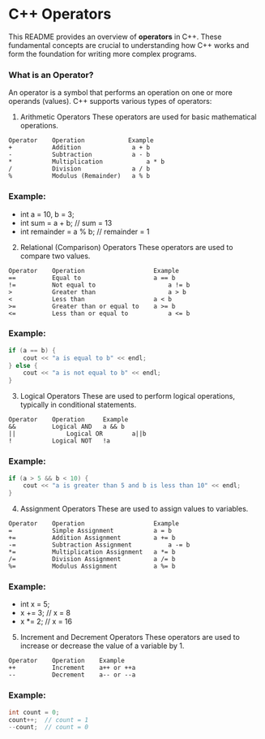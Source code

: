 # C++ Operators
This README provides an overview of **operators** in C++. These fundamental concepts are crucial to understanding how C++ works and form the foundation for writing more complex programs.

### What is an Operator?
An operator is a symbol that performs an operation on one or more operands (values). C++ supports various types of operators:

1. Arithmetic Operators
These operators are used for basic mathematical operations.
```
Operator	Operation	         Example
+	        Addition	          a + b
-	        Subtraction	          a - b
*	        Multiplication	          a * b
/	        Division	          a / b
%	        Modulus (Remainder)	  a % b
```

### Example:
- int a = 10, b = 3;
- int sum = a + b;       // sum = 13
- int remainder = a % b; // remainder = 1

2. Relational (Comparison) Operators
These operators are used to compare two values.
```
Operator	Operation	                Example
==	        Equal to	                a == b
!=	        Not equal to	                a != b
>	        Greater than	                a > b
<	        Less than	                a < b
>=	        Greater than or equal to	a >= b
<=	        Less than or equal to	        a <= b
```

### Example:
```cpp
if (a == b) {
    cout << "a is equal to b" << endl;
} else {
    cout << "a is not equal to b" << endl;
}
```

3. Logical Operators
These are used to perform logical operations, typically in conditional statements.
```
Operator	Operation	  Example
&&	        Logical AND	  a && b
||              Logical OR        a||b
!	        Logical NOT	  !a
```

### Example:
```cpp
if (a > 5 && b < 10) {
    cout << "a is greater than 5 and b is less than 10" << endl;
}
```

4. Assignment Operators
These are used to assign values to variables.
```
Operator	Operation	                Example
=	        Simple Assignment	        a = b
+=	        Addition Assignment	        a += b
-=	        Subtraction Assignment	        a -= b
*=	        Multiplication Assignment	a *= b
/=	        Division Assignment     	a /= b
%=	        Modulus Assignment	        a %= b
```

### Example:
- int x = 5;
- x += 3;  // x = 8
- x *= 2;  // x = 16

5. Increment and Decrement Operators
These operators are used to increase or decrease the value of a variable by 1.
```
Operator	Operation	 Example
++	        Increment	 a++ or ++a
--	        Decrement	 a-- or --a
```

### Example:
```cpp
int count = 0;
count++;  // count = 1
--count;  // count = 0
```
